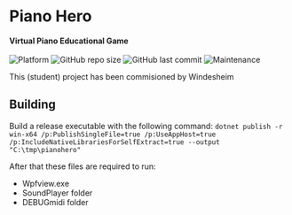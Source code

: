 # Piano Hero
**Virtual Piano Educational Game**</br></br>
![Platform](https://img.shields.io/badge/platform-windows-lightgrey)
![GitHub repo size](https://img.shields.io/github/repo-size/KBSB4/VirtualPiano)
![GitHub last commit](https://img.shields.io/github/last-commit/KBSB4/VirtualPiano)
![Maintenance](https://img.shields.io/maintenance/yes/2023)

This (student) project has been commisioned by Windesheim

## Building
Build a release executable with the following command: `dotnet publish -r win-x64 /p:PublishSingleFile=true /p:UseAppHost=true /p:IncludeNativeLibrariesForSelfExtract=true --output "C:\tmp\pianohero"`

After that these files are required to run:
* Wpfview.exe
* SoundPlayer folder 
* DEBUGmidi folder
